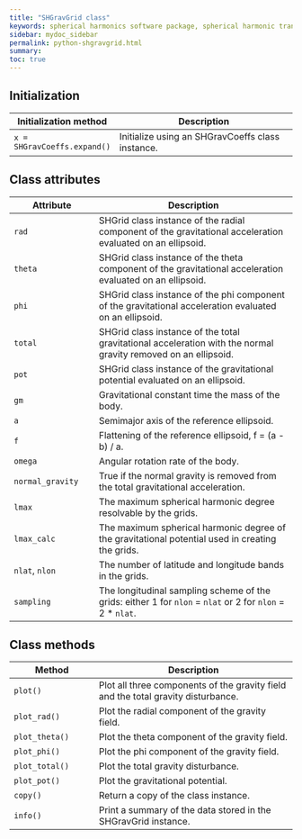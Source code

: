 ```yaml
---
title: "SHGravGrid class"
keywords: spherical harmonics software package, spherical harmonic transform, legendre functions, multitaper spectral analysis, fortran, Python, gravity, magnetic field
sidebar: mydoc_sidebar
permalink: python-shgravgrid.html
summary: 
toc: true
---
```


<style>
table:nth-of-type(n) {
    display:table;
    width:100%;
}
table:nth-of-type(n) th:nth-of-type(2) {
    width:70%;
}
</style>

## Initialization

| Initialization method | Description |
| --------------------- | ----------- |
| `x = SHGravCoeffs.expand()` | Initialize using an SHGravCoeffs class instance. |

## Class attributes

| Attribute | Description |
| --------- | ----------- |
| `rad` | SHGrid class instance of the radial component of the gravitational acceleration evaluated on an ellipsoid. |
| `theta` | SHGrid class instance of the theta component of the gravitational acceleration evaluated on an ellipsoid. |
| `phi` | SHGrid class instance of the phi component of the gravitational acceleration evaluated on an ellipsoid. |
| `total` | SHGrid class instance of the total gravitational acceleration with the normal gravity removed on an ellipsoid. |
| `pot` | SHGrid class instance of the gravitational potential evaluated on an ellipsoid. |
| `gm` | Gravitational constant time the mass of the body. |
| `a` | Semimajor axis of the reference ellipsoid. |
| `f` | Flattening of the reference ellipsoid, f = (a - b) / a. |
| `omega` | Angular rotation rate of the body. |
| `normal_gravity` | True if the normal gravity is removed from the total gravitational acceleration. |
| `lmax` | The maximum spherical harmonic degree resolvable by the grids. |
| `lmax_calc` | The maximum spherical harmonic degree of the gravitational potential used in creating the grids. |
| `nlat`, `nlon` | The number of latitude and longitude bands in the grids. |
| `sampling` | The longitudinal sampling scheme of the grids: either 1 for `nlon` = `nlat` or 2 for `nlon` = 2 * `nlat`. |

## Class methods

| Method | Description |
| ------ | ----------- |
| `plot()` | Plot all three components of the gravity field and the total gravity disturbance.|
| `plot_rad()` | Plot the radial component of the gravity field. |
| `plot_theta()` | Plot the theta component of the gravity field. |
| `plot_phi()` | Plot the phi component of the gravity field. |
| `plot_total()` | Plot the total gravity disturbance. |
| `plot_pot()` | Plot the gravitational potential. |
| `copy()` | Return a copy of the class instance. |
| `info()` | Print a summary of the data stored in the SHGravGrid instance. |

